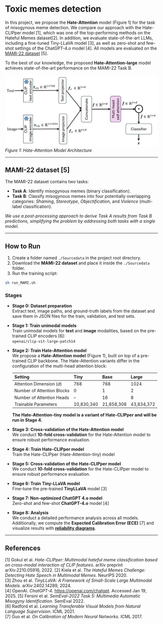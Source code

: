 # Toxic memes detection

In this project, we propose the **Hate-Attention** model (Figure 1) for the task of misogynous meme detection. We compare our approach with the Hate-CLIPper model [1], which was one of the top-performing methods on the Hateful Memes dataset[2]. In addition, we evaluate state-of-the-art LLMs, including a fine-tuned Tiny-LLaVA model [3], as well as zero-shot and few-shot settings of the ChatGPT-4.o model [4]. All models are evaluated on the [MAMI-22 dataset](https://www.kaggle.com/datasets/chukwuebukaanulunko/multimodal-misogyny-detection-mami-2022?select=validation.tsv) [5].

To the best of our knowledge, the proposed **Hate-Attention-large** model achieves state-of-the-art performance on the MAMI-22 Task B.

![Hate-Attention Model](./image/model.png)  
*Figure 1: Hate-Attention Model Architecture*  

---

## MAMI-22 dataset [5]
The MAMI-22 dataset contains two tasks:
- **Task A**: Identify misogynous memes (binary classification).
- **Task B**: Classify misogynous memes into four potentially overlapping categories: *Shaming*, *Stereotype*, *Objectification*, and *Violence* (multi-label classification).

*We use a post-processing approach to derive Task A results from Task B predictions, simplifying the problem by addressing both tasks with a single model.*


---

## How to Run

1. Create a folder named `./Sourcedata` in the project root directory.  
2. Download the **MAMI-22 dataset** and place it inside the `./Sourcedata` folder.  
3. Run the training script:  
```bash
sh run_MAMI.sh
```

### Stages

- **Stage 0: Dataset preparation** <br>
  Extract text, image paths, and ground-truth labels from the dataset and save them in JSON files for the train, validation, and test sets.

- **Stage 1: Train unimodal models** <br> 
  Train unimodal models for **text** and **image** modalities, based on the pre-trained CLIP encoders [6]:  
  `openai/clip-vit-large-patch14`

- **Stage 2: Train Hate-Attention model** <br>
  We propose a **Hate-Attention model** (Figure 1), built on top of a pre-trained CLIP backbone. The Hate-Attention variants differ in the configuration of the multi-head attention block:

  | Setting | Tiny | Base | Large |
  |---------|------|------|-------|
  | Attention Dimension ($d$) | 768 | 768 | 1024 |
  | Number of Attention Blocks | 0 | 1 | 2 |
  | Number of Attention Heads | – | 16 | 8 |
  | Trainable Parameters | 10,830,340 | 21,858,308 | 43,834,372 | 

  **The Hate-Attention-tiny model is a variant of Hate-CLIPper and will be run in Stage 4.**

- **Stage 3: Cross-validation of the Hate-Attention model** <br>
  We conduct **10-fold cross-validation** for the Hate-Attention model to ensure robust performance evaluation.

- **Stage 4: Train Hate-CLIPper model** <br>
  Train the Hate-CLIPper (Hate-Attention-tiny) model

- **Stage 5: Cross-validation of the Hate-CLIPper model** <br>
  We conduct **10-fold cross-validation** for the Hate-CLIPper model to ensure robust performance evaluation.

- **Stage 6: Train Tiny-LLaVA model** <br>
  Fine-tune the pre-trained **TinyLLaVA** model [3]

- **Stage 7: Non-optimized ChatGPT 4.o model** <br>
  Zero-shot and few-shot **ChatGPT-4.o** model [4] 

- **Stage 8: Analysis** <br>
  We conduct a detailed performance analysis across all models. Additionally, we compute the **Expected Calibration Error (ECE)** [7] and visualize results with  [**reliability diagrams**](https://github.com/hollance/reliability-diagrams).   

---


## References
[1] Gokul et al. *Hate-CLIPper: Multimodal hateful meme classification based on cross-modal interaction of CLIP features*. arXiv preprint arXiv:2210.05916, 2022. 
[2] Kiela et al. *The Hateful Memes Challenge: Detecting Hate Speech in Multimodal Memes*. NeurIPS 2020.   
[3] Zhou et al. *TinyLLaVA: A Framework of Small-Scale Large Multimodal Models*. arXiv:2402.14289, 2024.  
[4] OpenAI. *ChatGPT-4*. https://openai.com/chatgpt. Accessed Jan 19, 2025. 
[5] Fersini et al. *SemEval-2022 Task 5: Multimedia Automatic Misogyny Identification*. SemEval 2022.  
[6] Radford et al. *Learning Transferable Visual Models from Natural Language Supervision*. ICML 2021.  
[7] Guo et al. *On Calibration of Modern Neural Networks*. ICML 2017.  